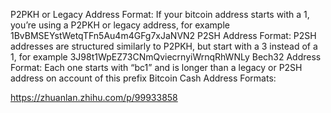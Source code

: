 P2PKH or Legacy Address Format: If your bitcoin address starts with a 1, you’re using a P2PKH or legacy address, for example 1BvBMSEYstWetqTFn5Au4m4GFg7xJaNVN2
P2SH Address Format: P2SH addresses are structured similarly to P2PKH, but start with a 3 instead of a 1, for example 3J98t1WpEZ73CNmQviecrnyiWrnqRhWNLy
Bech32 Address Format: Each one starts with “bc1” and is longer than a legacy or P2SH address on account of this prefix
Bitcoin Cash Address Formats: 



https://zhuanlan.zhihu.com/p/99933858
